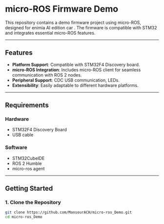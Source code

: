 # micro-ROS Firmware Demo

This repository contains a demo firmware project using micro-ROS, designed for enimia AI edition car  . The firmware is compatible with STM32 and integrates essential micro-ROS features.

---

## Features

- **Platform Support**: Compatible with STM32F4 Discovery board.
- **micro-ROS Integration**: Includes micro-ROS client for seamless communication with ROS 2 nodes.
- **Peripheral Support**: CDC USB communication, LEDs.
- **Extensibility**: Easily adaptable to different hardware platforms.

---

## Requirements

### Hardware
-  STM32F4 Discovery Board
-  USB cable 

### Software
- STM32CubeIDE 
- ROS 2 Humble
- micro-ros agent

---

## Getting Started

### 1. Clone the Repository
```bash
git clone https://github.com/MansourACH/micro-ros_Demo.git
cd micro-ros_Demo
